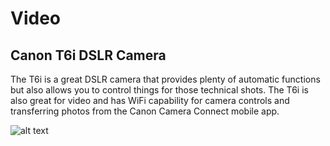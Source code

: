 # Video

## Canon T6i DSLR Camera

The T6i is a great DSLR camera that provides plenty of automatic functions but also allows you to control things for those technical shots. The T6i is also great for video and has WiFi capability for camera controls and transferring photos from the Canon Camera Connect mobile app.

![alt text](https://github.com/hsudml/equipment/images/25715073838_3e65c5b42d_z.jpg "Canon EOS Rebel T6i DSLR Camera and accessories")
